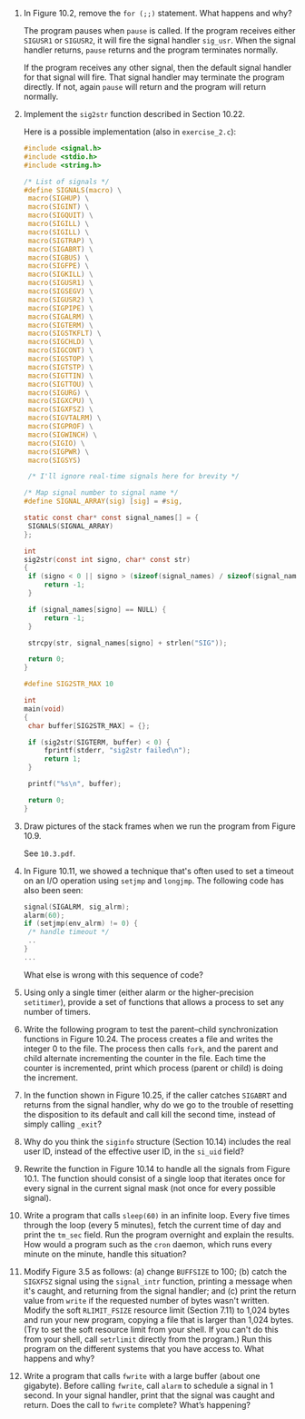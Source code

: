 1. In Figure 10.2, remove the `for (;;)` statement. What happens and why?

   The program pauses when `pause` is called.  If the program receives
   either `SIGUSR1` or `SIGUSR2`, it will fire the signal handler
   `sig_usr`. When the signal handler returns, `pause` returns and the
   program terminates normally.

   If the program receives any other signal, then the default signal
   handler for that signal will fire. That signal handler may terminate
   the program directly.  If not, again `pause` will return and the program
   will return normally.


2. Implement the `sig2str` function described in Section 10.22.

   Here is a possible implementation (also in `exercise_2.c`):

   ```c
   #include <signal.h>
   #include <stdio.h>
   #include <string.h>
   
   /* List of signals */
   #define SIGNALS(macro) \
   	macro(SIGHUP) \
   	macro(SIGINT) \
   	macro(SIGQUIT) \
   	macro(SIGILL) \
   	macro(SIGILL) \
   	macro(SIGTRAP) \
   	macro(SIGABRT) \
   	macro(SIGBUS) \
   	macro(SIGFPE) \
   	macro(SIGKILL) \
   	macro(SIGUSR1) \
   	macro(SIGSEGV) \
   	macro(SIGUSR2) \
   	macro(SIGPIPE) \
   	macro(SIGALRM) \
   	macro(SIGTERM) \
   	macro(SIGSTKFLT) \
   	macro(SIGCHLD) \
   	macro(SIGCONT) \
   	macro(SIGSTOP) \
   	macro(SIGTSTP) \
   	macro(SIGTTIN) \
   	macro(SIGTTOU) \
   	macro(SIGURG) \
   	macro(SIGXCPU) \
   	macro(SIGXFSZ) \
   	macro(SIGVTALRM) \
   	macro(SIGPROF) \
   	macro(SIGWINCH) \
   	macro(SIGIO) \
   	macro(SIGPWR) \
   	macro(SIGSYS)
   
   	/* I'll ignore real-time signals here for brevity */
   
   /* Map signal number to signal name */
   #define SIGNAL_ARRAY(sig) [sig] = #sig,
   
   static const char* const signal_names[] = {
   	SIGNALS(SIGNAL_ARRAY)
   };
   
   int
   sig2str(const int signo, char* const str)
   {
   	if (signo < 0 || signo > (sizeof(signal_names) / sizeof(signal_names[0]))) {
   		return -1;
   	}
   
   	if (signal_names[signo] == NULL) {
   		return -1;
   	}
   
   	strcpy(str, signal_names[signo] + strlen("SIG"));
   
   	return 0;
   }
   
   #define SIG2STR_MAX 10
   
   int
   main(void)
   {
   	char buffer[SIG2STR_MAX] = {};
   
   	if (sig2str(SIGTERM, buffer) < 0) {
   		fprintf(stderr, "sig2str failed\n");
   		return 1;
   	}
   
   	printf("%s\n", buffer);
   
   	return 0;
   }
   ```

3. Draw pictures of the stack frames when we run the program from Figure 10.9.

   See `10.3.pdf`.

4. In Figure 10.11, we showed a technique that's often used to set a timeout
   on an I/O operation using `setjmp` and `longjmp`. The following code has
   also been seen:

   ```c
   signal(SIGALRM, sig_alrm);
   alarm(60);
   if (setjmp(env_alrm) != 0) {
   	/* handle timeout */
   	..
   }
   ...
   ```
   What else is wrong with this sequence of code?

5. Using only a single timer (either alarm or the higher-precision `setitimer`),
   provide a set of functions that allows a process to set any number of timers.

6. Write the following program to test the parent–child synchronization
   functions in Figure 10.24. The process creates a file and writes the
   integer 0 to the file. The process then calls `fork`, and the parent and
   child alternate incrementing the counter in the file. Each time the counter
   is incremented, print which process (parent or child) is doing the increment.

7. In the function shown in Figure 10.25, if the caller catches `SIGABRT` and
   returns from the signal handler, why do we go to the trouble of resetting
   the disposition to its default and call kill the second time, instead of
   simply calling `_exit`?

8. Why do you think the `siginfo` structure (Section 10.14) includes the real
   user ID, instead of the effective user ID, in the `si_uid` field?

9. Rewrite the function in Figure 10.14 to handle all the signals from
   Figure 10.1. The function should consist of a single loop that iterates
   once for every signal in the current signal mask (not once for every
   possible signal).

10. Write a program that calls `sleep(60)` in an infinite loop. Every five
    times through the loop (every 5 minutes), fetch the current time of day
    and print the `tm_sec` field. Run the program overnight and explain the
    results. How would a program such as the `cron` daemon, which runs every
    minute on the minute, handle this situation?

11. Modify Figure 3.5 as follows: (a) change `BUFFSIZE` to 100; (b) catch the
    `SIGXFSZ` signal using the `signal_intr` function, printing a message when
    it's caught, and returning from the signal handler; and (c) print the
    return value from `write` if the requested number of bytes wasn't written.
    Modify the soft `RLIMIT_FSIZE` resource limit (Section 7.11) to 1,024 bytes
    and run your new program, copying a file that is larger than 1,024 bytes.
    (Try to set the soft resource limit from your shell. If you can't do this
    from your shell, call `setrlimit` directly from the program.) Run this
    program on the different systems that you have access to. What happens and
    why?

12. Write a program that calls `fwrite` with a large buffer (about one gigabyte).
    Before calling `fwrite`, call `alarm` to schedule a signal in 1 second. In
    your signal handler, print that the signal was caught and return. Does the
    call to `fwrite` complete? What’s happening?

